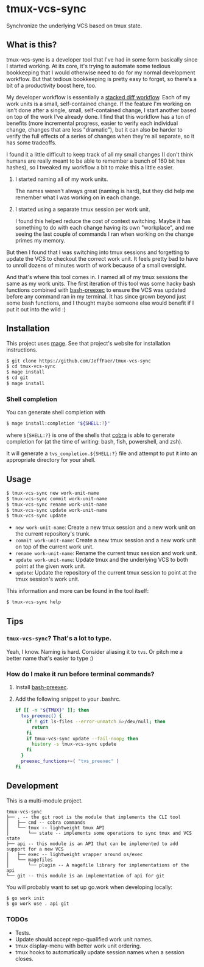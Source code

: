 # tmux-vcs-sync
Synchronize the underlying VCS based on tmux state.

## What is this?

tmux-vcs-sync is a developer tool that I've had in some form basically since I
started working. At its core, it's trying to automate some tedious bookkeeping
that I would otherwise need to do for my normal development workflow. But that
tedious bookkeeping is pretty easy to forget, so there's a bit of a productivity
boost here, too.

My developer workflow is essentially a [stacked diff workflow](https://graphite.dev/guides/stacked-diffs).
Each of my work units is a small, self-contained change. If the feature I'm
working on isn't done after a single, small, self-contained change, I start
another based on top of the work I've already done. I find that this workflow
has a ton of benefits (more incremental progress, easier to verify each
individual change, changes that are less "dramatic"), but it can also be harder
to verify the full effects of a series of changes when they're all separate, so
it has some tradeoffs.

I found it a little difficult to keep track of all my small changes (I don't
think humans are really meant to be able to remember a bunch of 160 bit hex
hashes), so I tweaked my workflow a bit to make this a little easier.

1. I started naming all of my work units.

   The names weren't always great (naming is hard), but they did help me
remember what I was working on in each change.

2. I started using a separate tmux session per work unit.

   I found this helped reduce the cost of context switching. Maybe it has
something to do with each change having its own "workplace", and me seeing the
last couple of commands I ran when working on the change primes my memory.

But then I found that I was switching into tmux sessions and forgetting to
update the VCS to checkout the correct work unit. It feels pretty bad to have to
unroll dozens of minutes worth of work because of a small oversight.

And that's where this tool comes in. I named all of my tmux sessions the same as
my work units. The first iteration of this tool was some hacky bash functions
combined with [bash-preexec](https://github.com/rcaloras/bash-preexec) to ensure
the VCS was updated before any command ran in my terminal. It has since grown
beyond just some bash functions, and I thought maybe someone else would benefit
if I put it out into the wild :)

## Installation

This project uses [mage](https://magefile.org/). See that project's website for
installation instructions.

```sh
$ git clone https://github.com/JeffFaer/tmux-vcs-sync
$ cd tmux-vcs-sync
$ mage install
$ cd git
$ mage install
```

### Shell completion

You can generate shell completion with

```sh
$ mage install:completion "${SHELL:?}"
```

where `${SHELL:?}` is one of the shells that
[cobra](https://github.com/spf13/cobra) is able to generate
completion for (at the time of writing: bash, fish, powershell, and zsh).

It will generate a `tvs_completion.${SHELL:?}` file and attempt to put it into
an appropriate directory for your shell.

## Usage

```sh
$ tmux-vcs-sync new work-unit-name
$ tmux-vcs-sync commit work-unit-name
$ tmux-vcs-sync rename work-unit-name
$ tmux-vcs-sync update work-unit-name
$ tmux-vcs-sync update
```

  - `new work-unit-name`: Create a new tmux session and a new work unit on the
    current repository's trunk.
  - `commit work-unit-name`: Create a new tmux session and a new work unit on
    top of the current work unit.
  - `rename work-unit-name`: Rename the current tmux session and work unit.
  - `update work-unit-name`: Update tmux and the underlying VCS to both point at
    the given work unit.
  - `update`: Update the repository of the current tmux session to point at the
    tmux session's work unit.

This information and more can be found in the tool itself:

```sh
$ tmux-vcs-sync help
```

## Tips

### `tmux-vcs-sync`? That's a lot to type.

Yeah, I know. Naming is hard. Consider aliasing it to `tvs`. Or pitch me a
better name that's easier to type :)

### How do I make it run before terminal commands?

1. Install [bash-preexec](https://github.com/rcaloras/bash-preexec).
2. Add the following snippet to your .bashrc.

   ```sh
   if [[ -n "${TMUX}" ]]; then
     tvs_preexec() {
       if ! git ls-files --error-unmatch &>/dev/null; then
         return
       fi
       if tmux-vcs-sync update --fail-noop; then
         history -s tmux-vcs-sync update
       fi
     }
     preexec_functions+=( "tvs_preexec" )
   fi
   ```

## Development

This is a multi-module project.

<!--
https://tree.nathanfriend.io/?s=(%27opFs!(%27fancy!true~fullPTh9~trailingSlash9~rootDot9)~K(%27K%27tJ-vcs-sync3.0th6gi8roo8isQ6ReQT2sQ6CLI4oolOcmd0cobra%20commandsOtJBt4JUPIO*stTe0GsEom6operaFs4oEync4J7nd%20VCSEtTe3api5UPIQa8can%20be2ed4o7ddEuppor8for7%20new%20VCSOexecB8wrapper7roundHs%2FexecOMesO*plugin0A%20M6libraryN2aFsHfQ6api3git52aFHf7piN%20git%27)~version!%271%27)*%20%200%20--%202%20G3%5Cn*4%20t50this%20R6is7n6e%207%20a8t%209!falseB0lightweighE%20sFtionGimplementH%20oJmuxKsource!MmagefilN%20forO3*Q4hRmodulTatU%20A%01UTRQONMKJHGFEB987654320*
-->
```
tmux-vcs-sync
├── . -- the git root is the module that implements the CLI tool
│   ├── cmd -- cobra commands
│   └── tmux -- lightweight tmux API
│       └── state -- implements some operations to sync tmux and VCS state
├── api -- this module is an API that can be implemented to add support for a new VCS
│   ├── exec -- lightweight wrapper around os/exec
│   └── magefiles
│       └── plugin -- A magefile library for implementations of the api
└── git -- this module is an implementation of api for git
```

You will probably want to set up go.work when developing locally:

```sh
$ go work init
$ go work use . api git
```

### TODOs

  - Tests.
  - Update should accept repo-qualified work unit names.
  - tmux display-menu with better work unit ordering.
  - tmux hooks to automatically update session names when a session closes.
